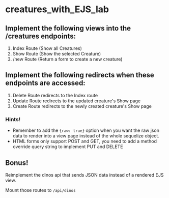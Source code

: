 # creatures_with_EJS_lab

## Implement the following views into the /creatures endpoints:
1. Index Route (Show all Creatures)
2. Show Route (Show the selected Creature)
3. /new Route (Return a form to create a new creature)

## Implement the following redirects when these endpoints are accessed:
1. Delete Route redirects to the Index route
2. Update Route redirects to the updated creature's Show page
3. Create Route redirects to the newly created creature's Show page


### Hints!
* Remember to add the `{raw: true}` option when you want the raw json data to render into a view page instead of the whole sequelize object.
* HTML forms only support POST and GET, you need to add a method override query string to implement PUT and DELETE

## Bonus!
Reimplement the dinos api that sends JSON data instead of a rendered EJS view.

Mount those routes to `/api/dinos` 
